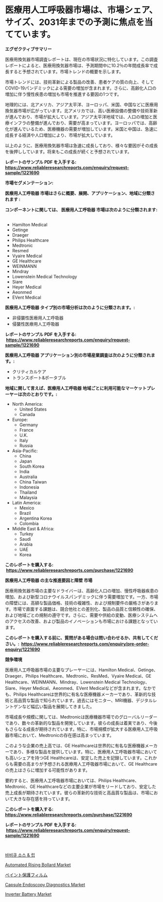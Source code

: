 <p><h1>医療用人工呼吸器市場は、市場シェア、サイズ、2031年までの予測に焦点を当てています。</h1></p><p><strong>エグゼクティブサマリー</strong></p>
<p><p>医療用換気器市場調査レポートは、現在の市場状況に特化しています。この調査レポートによると、医療用換気器市場は、予測期間中に10.2％の年間成長率で成長すると予想されています。市場トレンドの概要を示します。</p><p>市場トレンドには、技術革新による製品の改善、患者ケアの質の向上、そしてCOVID-19パンデミックによる需要の増加が含まれます。さらに、高齢化人口の増加に伴う慢性疾患の増加も市場を推進する要因の1つです。</p><p>地理的には、北アメリカ、アジア太平洋、ヨーロッパ、米国、中国などに医療用換気器市場が広がっています。北アメリカでは、高い医療設備の整備や技術革新が進んでおり、市場が拡大しています。アジア太平洋地域では、人口の増加と医療インフラの整備が進んでおり、需要が高まっています。ヨーロッパでは、高齢化が進んでいるため、医療機器の需要が増加しています。米国と中国は、急速に成長する経済や人口増加により、市場が拡大しています。</p><p>以上のように、医療用換気器市場は急速に成長しており、様々な要因がその成長を後押ししています。将来もこの成長が続くと予想されています。</p></p>
<p><strong>レポートのサンプル PDF を入手する: <a href="https://www.reliableresearchreports.com/enquiry/request-sample/1221690">https://www.reliableresearchreports.com/enquiry/request-sample/1221690</a></strong></p>
<p><strong>市場セグメンテーション:</strong></p>
<p><strong> 医療用人工呼吸器 市場はさらに概要、展開、アプリケーション、地域に分類されます :</strong></p>
<p><strong>コンポーネントに関しては、 医療用人工呼吸器 市場は次のように分類されます: &nbsp;</strong></p>
<p><ul><li>Hamilton Medical</li><li>Getinge</li><li>Draeger</li><li>Philips Healthcare</li><li>Medtronic</li><li>Resmed</li><li>Vyaire Medical</li><li>GE Healthcare</li><li>WEINMANN</li><li>Mindray</li><li>Lowenstein Medical Technology</li><li>Siare</li><li>Heyer Medical</li><li>Aeonmed</li><li>EVent Medical</li></ul></p>
<p><strong> 医療用人工呼吸器 タイプ別の市場分析は次のように分類されます。:</strong></p>
<p><ul><li>非侵襲性医療用人工呼吸器</li><li>侵襲性医療用人工呼吸器</li></ul></p>
<p><strong>レポートのサンプル PDF を入手する: &nbsp;<a href="https://www.reliableresearchreports.com/enquiry/request-sample/1221690">https://www.reliableresearchreports.com/enquiry/request-sample/1221690</a></strong></p>
<p><strong> 医療用人工呼吸器 アプリケーション別の市場産業調査は次のように分類されます。:</strong></p>
<p><ul><li>クリティカルケア</li><li>トランスポート&ポータブル</li></ul></p>
<p><strong>地域に関して言えば、医療用人工呼吸器 地域ごとに利用可能なマーケットプレーヤーは次のとおりです。:</strong></p>
<p><ul>
    <li>
        North America:
        <ul>
            <li>United States</li>
            <li>Canada</li>
        </ul>
    </li>
    <li>
        Europe:
        <ul>
            <li>Germany</li>
            <li>France</li>
            <li>U.K.</li>
            <li>Italy</li>
            <li>Russia</li>
        </ul>
    </li>
    <li>
        Asia-Pacific:
        <ul>
            <li>China</li>
            <li>Japan</li>
            <li>South Korea</li>
            <li>India</li>
            <li>Australia</li>
            <li>China Taiwan</li>
            <li>Indonesia</li>
            <li>Thailand</li>
            <li>Malaysia</li>
        </ul>
    </li>
    <li>
        Latin America:
        <ul>
            <li>Mexico</li>
            <li>Brazil</li>
            <li>Argentina Korea</li>
            <li>Colombia</li>
        </ul>
    </li>
    <li>
        Middle East & Africa:
        <ul>
            <li>Turkey</li>
            <li>Saudi</li>
            <li>Arabia</li>
            <li>UAE</li>
            <li>Korea</li>
        </ul>
    </li>
    </ul></p>
<p><strong>このレポートを購入する: &nbsp;<a href="https://www.reliableresearchreports.com/purchase/1221690">https://www.reliableresearchreports.com/purchase/1221690</a></strong></p>
<p><strong>医療用人工呼吸器 の主な推進要因と障壁 市場</strong></p>
<p><p>医療用換気器市場の主要なドライバーは、高齢化人口の増加、慢性呼吸器疾患の増加、および新型コロナウイルスパンデミックに伴う需要増加です。一方、市場の障壁には、高額な製品価格、技術の複雑性、および規制要件の厳格さがあります。市場で直面する課題は、競合他社との差別化、製品の品質と信頼性の確保、および地域ごとの規制の遵守です。さらに、需要や供給の変動、医療システムへのアクセスの改善、および製品のイノベーションも市場における課題となっています。</p></p>
<p><strong>このレポートを購入する前に、質問がある場合は問い合わせるか、共有してください。:&nbsp; <a href="https://www.reliableresearchreports.com/enquiry/pre-order-enquiry/1221690">https://www.reliableresearchreports.com/enquiry/pre-order-enquiry/1221690</a></strong></p>
<p><strong>競争環境</strong></p>
<p><p>医療用人工呼吸器市場の主要なプレーヤーには、Hamilton Medical、Getinge、Draeger、Philips Healthcare、Medtronic、ResMed、Vyaire Medical、GE Healthcare、WEINMANN、Mindray、Lowenstein Medical Technology、Siare、Heyer Medical、Aeonmed、EVent Medicalなどが含まれます。なかでも、Philips Healthcareは世界的に有名な医療機器メーカーであり、革新的な技術と高品質な製品で知られています。過去にはモニター、MRI機器、デジタルレントゲンなど幅広い製品を展開してきました。</p><p>市場成長や規模に関しては、Medtronicは医療機器市場でのグローバルリーダーであり、数々の革新的な製品を開発しています。彼らの成長は着実であり、今後もさらなる成長が期待されています。特に、市場規模が拡大する医療用人工呼吸器市場において、Medtronicの存在感は高まっています。</p><p>このような企業の売上高では、GE Healthcareは世界的に有名な医療機器メーカーであり、多様な製品を提供しています。特に、医療用人工呼吸器市場においても高いシェアを持つGE Healthcareは、安定した売上を記録しています。これからも需要の高まりが予想される医療用人工呼吸器市場において、GE Healthcareの売上はさらに増加する可能性があります。</p><p>要約すると、医療用人工呼吸器市場においては、Philips Healthcare、Medtronic、GE Healthcareなどの主要企業が市場をリードしており、安定した売上成長が期待されています。彼らの革新的な技術と高品質な製品は、市場において大きな存在感を持っています。</p></p>
<p><strong>このレポートを購入する: &nbsp; <a href="https://www.reliableresearchreports.com/purchase/1221690">https://www.reliableresearchreports.com/purchase/1221690</a></strong></p>
<p><strong>レポートのサンプル PDF を入手する: &nbsp;<a href="https://www.reliableresearchreports.com/enquiry/request-sample/1221690">https://www.reliableresearchreports.com/enquiry/request-sample/1221690</a></strong><strong></strong></p>
<p>&nbsp;</p>
<p><p><a href="https://github.com/vs019sa3m8x/Market-Research-Report-List-1/blob/main/2091606188523.md">바비큐 소스 & 럽</a></p><p><a href="https://sudsy-motorcycle-bbc.notion.site/Automated-Rising-Bollard-Market-Size-Evaluating-its-Market-Trends-Growth-and-Projections-2024-2-7c48f2705c414f7a9f95510732ccf1e0">Automated Rising Bollard Market</a></p><p><a href="https://github.com/oqxogxyvqe90775/Market-Research-Report-List-1/blob/main/2085504188639.md">ペイント保護フィルム</a></p><p><a href="https://view.publitas.com/reportprime-1/insights-into-capsule-endoscopy-diagnostics-market-size-analysing-market-share-trends-and-growth-from-2023-to-2030/">Capsule Endoscopy Diagnostics Market</a></p><p><a href="https://view.publitas.com/reportprime-1/inverter-battery-market-size-share-trends-analysis-report-by-material-by-type-by-end-user-by-region-and-segment-forecasts-2024-2031/">Inverter Battery Market</a></p></p>